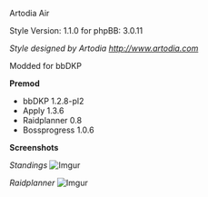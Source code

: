 Artodia Air
                                                    
Style Version: 1.1.0
for phpBB: 3.0.11

*Style designed by Artodia http://www.artodia.com*

Modded for bbDKP

**Premod**

*	bbDKP 1.2.8-pl2
*	Apply 1.3.6
*   Raidplanner 0.8
*   Bossprogress 1.0.6

**Screenshots**

*Standings*
![Imgur](http://i.imgur.com/Dkepe.png "Standings")

*Raidplanner*
![Imgur](http://i.imgur.com/dGnC3.png "Raidplanner")
